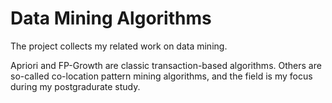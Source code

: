 # Data Mining Algorithms
The project collects my related work on data mining.

Apriori and FP-Growth are classic transaction-based algorithms.
Others are so-called co-location pattern mining algorithms, and the field is my focus during my postgradurate study.
